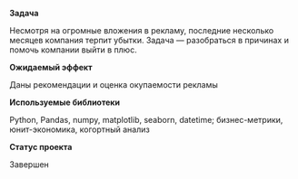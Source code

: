 **Задача**

Несмотря на огромные вложения в рекламу, последние несколько месяцев компания терпит убытки. Задача — разобраться в причинах и помочь компании выйти в плюс.

**Ожидаемый эффект**

Даны рекомендации и оценка окупаемости рекламы

**Используемые библиотеки**

Python, Pandas, numpy, matplotlib, seaborn, datetime; бизнес-метрики, юнит-экономика, когортный анализ

**Статус проекта**

Завершен


